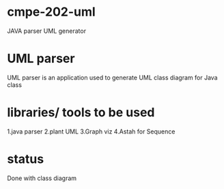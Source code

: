 # cmpe-202-uml
JAVA parser UML generator

# UML parser
UML parser is an application used to generate UML class diagram for Java class

# libraries/ tools to be used 
1.java parser
2.plant UML
3.Graph viz
4.Astah for Sequence

# status
Done with class diagram 
